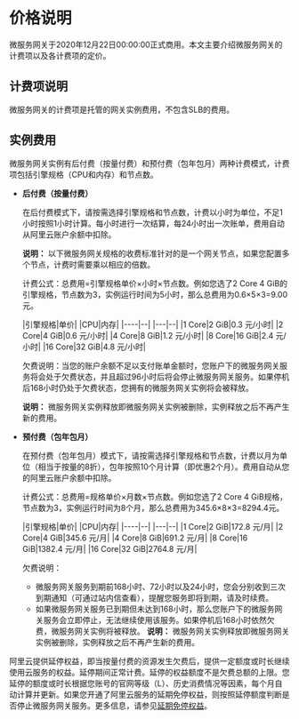 # 价格说明

微服务网关于2020年12月22日00:00:00正式商用。本文主要介绍微服务网关的计费项以及各计费项的定价。

## 计费项说明

微服务网关的计费项是托管的网关实例费用，不包含SLB的费用。

## 实例费用

微服务网关实例有后付费（按量付费）和预付费（包年包月）两种计费模式，计费项包括引擎规格（CPU和内存）和节点数。

-   **后付费（按量付费）**

    在后付费模式下，请按需选择引擎规格和节点数，计费以小时为单位，不足1小时按照1小时计算。每小时进行一次结算，每24小时出一次账单，费用自动从阿里云账户余额中扣除。

    **说明：** 以下微服务网关规格的收费标准针对的是一个网关节点，如果您配置多个节点，计费时需要乘以相应的倍数。

    计费公式：总费用=引擎规格单价×小时×节点数。例如您选了2 Core 4 GiB的引擎规格，节点数为3，实例运行时间为5小时，那么总费用为0.6×5×3=9.00元。

    |引擎规格|单价|
|CPU|内存|
    |----|--|
    |---|--|
    |1 Core|2 GiB|0.3 元/小时|
    |2 Core|4 GiB|0.6 元/小时|
    |4 Core|8 GiB|1.2 元/小时|
    |8 Core|16 GiB|2.4 元/小时|
    |16 Core|32 GiB|4.8 元/小时|

    欠费说明：当您的账户余额不足以支付账单金额时，您账户下的微服务网关服务将会处于欠费状态，并且超过96小时后将会停止微服务网关服务。如果停机后168小时仍处于欠费状态，您拥有的微服务网关实例将会被释放。

    **说明：** 微服务网关实例释放即微服务网关实例被删除，实例释放之后不再产生新的费用。

-   **预付费（包年包月）**

    在预付费（包年包月）模式下，请按需选择引擎规格和节点数，计费以月为单位（相当于按量的8折），包年按照10个月计算（即优惠2个月）。费用自动从您的阿里云账户余额中扣除。

    计费公式：总费用=规格单价×月数×节点数。例如您选了2 Core 4 GiB规格，节点数为3，实例运行时间为8个月，那么总费用为345.6×8×3=8294.4元。

    |引擎规格|单价|
|CPU|内存|
    |----|--|
    |---|--|
    |1 Core|2 GiB|172.8 元/月|
    |2 Core|4 GiB|345.6 元/月|
    |4 Core|8 GiB|691.2 元/月|
    |8 Core|16 GiB|1382.4 元/月|
    |16 Core|32 GiB|2764.8 元/月|

    欠费说明：

    -   微服务网关服务到期前168小时、72小时以及24小时，您会分别收到三次到期通知（可通过站内信查看），提醒您服务即将到期，请及时续费。
    -   如果微服务网关服务已到期但未达到168小时，那么您账户下的微服务网关服务会立即停止，无法继续使用该服务。如果停机后168小时依然欠费，微服务网关实例将被释放。
    **说明：** 微服务网关实例释放即微服务网关实例被删除，实例释放之后不再产生新的费用。


阿里云提供延停权益，即当按量付费的资源发生欠费后，提供一定额度或时长继续使用云服务的权益。延停期间正常计费。延停的权益额度不是欠费总额的上限。您延停的额度或时长根据您账号的官网等级（L）、历史消费情况等因素，每个月自动计算并更新。如果您开通了阿里云服务的延期免停权益，则按照延停额度判断是否停止微服务网关服务。更多信息，请参见[延期免停权益](https://help.aliyun.com/document_detail/190777.html)。

